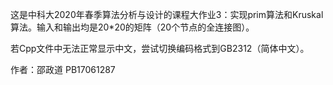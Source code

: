 这是中科大2020年春季算法分析与设计的课程大作业3：实现prim算法和Kruskal算法。输入和输出均是20*20的矩阵（20个节点的全连接图）。

若Cpp文件中无法正常显示中文，尝试切换编码格式到GB2312（简体中文）。

作者：邵政道 PB17061287